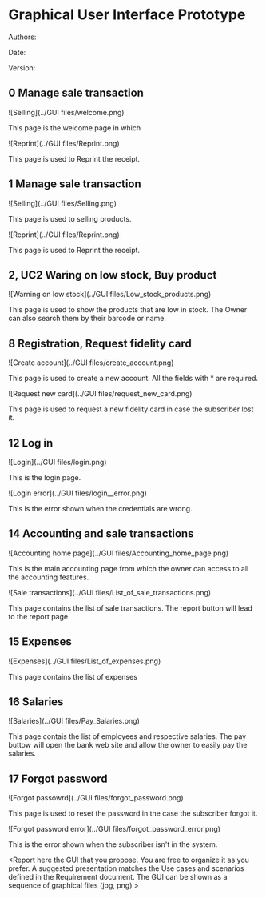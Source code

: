# Graphical User Interface Prototype  

Authors:

Date:

Version:

## 0 Manage sale transaction

![Selling](../GUI files/welcome.png)

This page is the welcome page in which 

![Reprint](../GUI files/Reprint.png)

This page is used to Reprint the receipt.


## 1 Manage sale transaction

![Selling](../GUI files/Selling.png)

This page is used to selling products.

![Reprint](../GUI files/Reprint.png)

This page is used to Reprint the receipt.

## 2, UC2 Waring on low stock, Buy product

![Warning on low stock](../GUI files/Low_stock_products.png)

This page is used to show the products that are low in stock. The Owner can also search them by their barcode or name.

## 8 Registration, Request fidelity card

![Create account](../GUI files/create_account.png)

This page is used to create a new account. All the fields with * are required. 

![Request new card](../GUI files/request_new_card.png)

This page is used to request a new fidelity card in case the subscriber lost it.

## 12 Log in 

![Login](../GUI files/login.png)

This is the login page.

![Login error](../GUI files/login__error.png)

This is the error shown when the credentials are wrong.

## 14 Accounting and sale transactions
![Accounting home page](../GUI files/Accounting_home_page.png)

This is the main accounting page from which the owner can access to all the accounting features.

![Sale transactions](../GUI files/List_of_sale_transactions.png)

This page contains the list of sale transactions. The report button will lead to the report page.

## 15 Expenses
![Expenses](../GUI files/List_of_expenses.png)

This page contains the list of expenses

## 16 Salaries
![Salaries](../GUI files/Pay_Salaries.png)

This page contais the list of employees and respective salaries. The pay buttow will open the bank web site and allow the owner to easily pay the salaries.

## 17 Forgot password

![Forgot passowrd](../GUI files/forgot_password.png)

This page is used to reset the password in the case the subscriber forgot it.

![Forgot password error](../GUI files/forgot_password_error.png)

This is the error shown when the subscriber isn't in the system.

\<Report here the GUI that you propose. You are free to organize it as you prefer. A suggested presentation matches the Use cases and scenarios defined in the Requirement document. The GUI can be shown as a sequence of graphical files (jpg, png)  >

